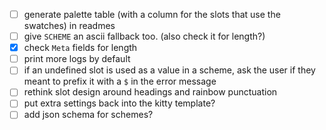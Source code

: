 - [ ] generate palette table (with a column for the slots that use the swatches)
      in readmes
- [ ] give `SCHEME` an ascii fallback too. (also check it for length?)
- [x] check `Meta` fields for length
- [ ] print more logs by default
- [ ] if an undefined slot is used as a value in a scheme, ask the user if they
      meant to prefix it with a `$` in the error message
- [ ] rethink slot design around headings and rainbow punctuation
- [ ] put extra settings back into the kitty template?
- [ ] add json schema for schemes?
